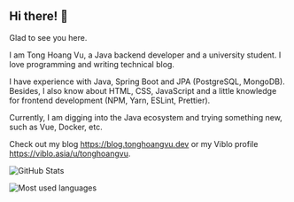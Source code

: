 ## Hi there! 👏

Glad to see you here.

I am Tong Hoang Vu, a Java backend developer and a university student. I love programming and writing technical blog.

I have experience with Java, Spring Boot and JPA (PostgreSQL, MongoDB).
Besides, I also know about HTML, CSS, JavaScript and a little knowledge for frontend development (NPM, Yarn, ESLint, Prettier).

Currently, I am digging into the Java ecosystem and trying something new, such as Vue, Docker, etc.

Check out my blog https://blog.tonghoangvu.dev or my Viblo profile https://viblo.asia/u/tonghoangvu.

![GitHub Stats](https://github-readme-stats.vercel.app/api?username=tonghoangvu&show_icons=true)

![Most used languages](https://github-readme-stats.vercel.app/api/top-langs/?username=tonghoangvu&layout=compact)

